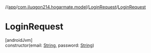 //[app](../../../index.md)/[com.jluqgon214.hogarmate.model](../index.md)/[LoginRequest](index.md)/[LoginRequest](-login-request.md)

# LoginRequest

[androidJvm]\
constructor(email: [String](https://kotlinlang.org/api/latest/jvm/stdlib/kotlin-stdlib/kotlin/-string/index.html), password: [String](https://kotlinlang.org/api/latest/jvm/stdlib/kotlin-stdlib/kotlin/-string/index.html))

